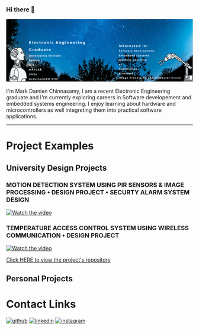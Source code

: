 ### Hi there 👋

<img src = "https://github.com/MarkDC95/MarkDC95/blob/main/p2.gif" float="centre" width="1080" />
<p  float= "centre">
I'm Mark Damien Chinnasamy, I am a recent Electronic Engineering graduate and I'm  currently exploring careers in Software developement 
and embedded systems engineering. I enjoy learning about hardware and microcontrollers as well integreting them into practical software
applications.
<p/>





_________________________
# Project Examples

## University Design Projects

### MOTION DETECTION SYSTEM USING PIR SENSORS & IMAGE PROCESSING • DESIGN PROJECT • SECURTY ALARM SYSTEM DESIGN

  
[![Watch the video](https://img.youtube.com/vi/dwKnSbiTHOY/0.jpg)](https://www.youtube.com/embed/dwKnSbiTHOY)

### TEMPERATURE ACCESS CONTROL SYSTEM USING WIRELESS COMMUNICATION • DESIGN PROJECT 
  
[![Watch the video](https://img.youtube.com/vi/kYRVERmXKSE/0.jpg)](https://www.youtube.com/embed/kYRVERmXKSE) 


[Click HERE to view the project's repository](https://github.com/MarkDC95/Design-3A-Temperature-based-Access-Control-project-/blob/main/README.md)

## Personal Projects

# Contact Links  
[<img src='https://cdn.jsdelivr.net/npm/simple-icons@3.0.1/icons/github.svg' alt='github' height='40'>](https://github.com/https://github.com/MarkDC95)  [<img src='https://cdn.jsdelivr.net/npm/simple-icons@3.0.1/icons/linkedin.svg' alt='linkedin' height='40'>](https://www.linkedin.com/in/www.linkedin.com/in/MarkDamienChinnasamy1995/)  [<img src='https://cdn.jsdelivr.net/npm/simple-icons@3.0.1/icons/instagram.svg' alt='instagram' height='40'>](https://www.instagram.com/@markdc95/)  
